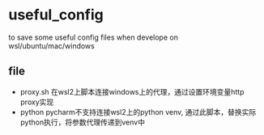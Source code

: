 # useful_config
to save some useful config files when develope on wsl/ubuntu/mac/windows
## file
 - proxy.sh 在wsl2上脚本连接windows上的代理，通过设置环境变量http proxy实现
 - python pycharm不支持连接wsl2上的python venv, 通过此脚本，替换实际python执行，将参数代理传递到venv中


















